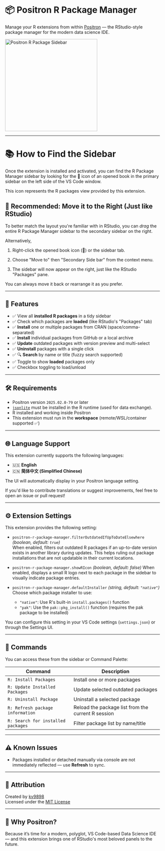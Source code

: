 # 📦 Positron R Package Manager

Manage your R extensions from within [Positron](https://positron.posit.co/) — the RStudio-style package manager for the modern data science IDE.

<img src="https://github.com/user-attachments/assets/5fef4eb8-50b8-4ad1-bdf0-60a1e8c131dd" alt="Positron R Package Sidebar" width="300"/>

---

# 📚 How to Find the Sidebar

Once the extension is installed and activated, you can find the R Package Manager sidebar by looking for the 📖 icon of an opened book in the primary sidebar on the left side of the VS Code window.

This icon represents the R packages view provided by this extension.

## 🧭 Recommended: Move it to the Right (Just like RStudio)

To better match the layout you're familiar with in RStudio, you can _drag_ the entire R Package Manager sidebar to the secondary sidebar on the right.

Alternatively,

1. Right-click the opened book icon (📖) or the sidebar tab.

2. Choose "Move to" then "Secondary Side bar" from the context menu.

3. The sidebar will now appear on the right, just like the RStudio "Packages" pane.

You can always move it back or rearrange it as you prefer.

---

## 🚀 Features

- ✅ View all **installed R packages** in a tidy sidebar
- ✅ Check which packages are **loaded** (like RStudio's "Packages" tab)
- ✅ **Install** one or multiple packages from CRAN (space/comma-separated)
- ✅ **Install** individual packages from GitHub or a local archive
- ✅ **Update** outdated packages with version preview and multi-select
- ✅ **Uninstall** packages with a single click
- ✅ 🔍 **Search** by name or title (fuzzy search supported)
- ✅ Toggle to show **loaded** packages only
- ✅ Checkbox toggling to load/unload

---

## 🛠 Requirements

- Positron version `2025.02.0-79` or later
- [`jsonlite`](https://cran.r-project.org/package=jsonlite) must be installed in the R runtime (used for data exchange).
- R installed and working inside Positron
- This extension must run in the **workspace** (remote/WSL/container supported ✅)

---

## 🌐 Language Support

This extension currently supports the following languages:

- 🇺🇸 **English**
- 🇨🇳 **简体中文 (Simplified Chinese)**

The UI will automatically display in your Positron language setting.

If you'd like to contribute translations or suggest improvements, feel free to open an issue or pull request!

---

## ⚙️ Extension Settings

This extension provides the following setting:

- `positron-r-package-manager.filterOutdatedIfUpToDateElsewhere`  
  _(boolean, default: `true`)_  
  When enabled, filters out outdated R packages if an up-to-date version exists in another library during updates. This helps ruling out package installations that are not updatable in their current locations.

- `positron-r-package-manager.showRIcon`
  _(boolean, default: false)_
  When enabled, displays a small R logo next to each package in the sidebar to visually indicate package entries.

- `positron-r-package-manager.defaultInstaller`
  _(string, default: `"native"`)_
  Choose which package installer to use:
  - `"native"`: Use R's built-in `install.packages()` function
  - `"pak"`: Use the `pak::pkg_install()` function (requires the pak package to be installed)

You can configure this setting in your VS Code settings (`settings.json`) or through the Settings UI.

---

## 📂 Commands

You can access these from the sidebar or Command Palette:

| Command                            | Description                                        |
| ---------------------------------- | -------------------------------------------------- |
| `R: Install Packages`              | Install one or more packages                       |
| `R: Update Installed Packages`     | Update selected outdated packages                  |
| `R: Uninstall Package`             | Uninstall a selected package                       |
| `R: Refresh package information`   | Reload the package list from the current R session |
| `R: Search for installed packages` | Filter package list by name/title                  |

---

## ⚠️ Known Issues

- Packages installed or detached manually via console are not immediately reflected — use **Refresh** to sync.

---

## 🙏 Attribution

Created by [kv9898](https://github.com/kv9898)  
Licensed under the [MIT License](./LICENSE)

<!-- ---

## 💡 Future Ideas

- [ ] sth -->

---

## 🧠 Why Positron?

Because it’s time for a modern, polyglot, VS Code-based Data Science IDE — and this extension brings one of RStudio's most beloved panels to the future.
